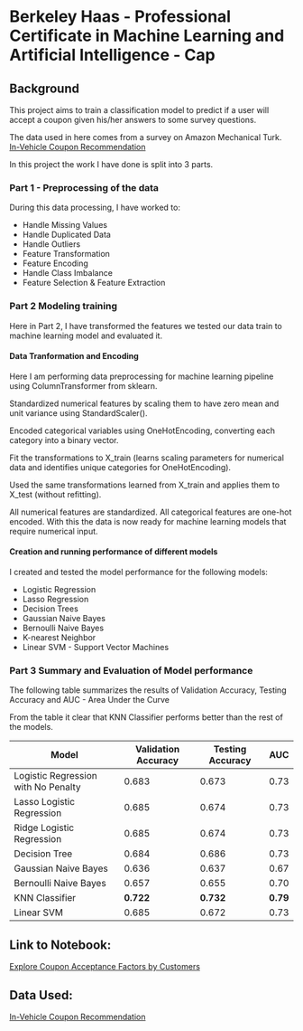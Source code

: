 # Berkeley Haas - Professional Certificate in Machine Learning and Artificial Intelligence - Cap

## Background
This project aims to train a classification model to predict if a user will accept a coupon given his/her answers to some survey questions.

The data used in here comes from a survey on Amazon Mechanical Turk. 
[In-Vehicle Coupon Recommendation](https://archive.ics.uci.edu/dataset/603/in+vehicle+coupon+recommendation)

In this project the work I have done is split into 3 parts.

### Part 1 - Preprocessing of the data
During this data processing, I have worked to:

* Handle Missing Values
* Handle Duplicated Data
* Handle Outliers
* Feature Transformation
* Feature Encoding
* Handle Class Imbalance
* Feature Selection & Feature Extraction

### Part 2 Modeling training

Here in Part 2, I have transformed the features  we tested our data train to machine learning model and evaluated it. 

#### Data Tranformation and Encoding
Here I am performing data preprocessing for machine learning pipeline using ColumnTransformer from sklearn. 

Standardized numerical features by scaling them to have zero mean and unit variance using StandardScaler().

Encoded categorical variables using OneHotEncoding, converting each category into a binary vector.

Fit the transformations to X_train (learns scaling parameters for numerical data and identifies unique categories for OneHotEncoding).

Used the same transformations learned from X_train and applies them to X_test (without refitting).

All numerical features are standardized.
All categorical features are one-hot encoded.
With this the data is now ready for machine learning models that require numerical input.

#### Creation and running performance of different models

 I created and tested the model performance for the following models:
 
 * Logistic Regression
 * Lasso Regression
 * Decision Trees
 * Gaussian Naive Bayes
 * Bernoulli Naive Bayes
 * K-nearest Neighbor
 * Linear SVM - Support Vector Machines

### Part 3 Summary and Evaluation of Model performance

The following table summarizes the results of Validation Accuracy,  Testing Accuracy  and AUC - Area Under the Curve

From the table it clear that KNN Classifier performs better than the rest of the models.

| Model | Validation Accuracy|Testing Accuracy|AUC|
|-------|---------|-------|-----------|
|Logistic Regression with No Penalty|0.683|0.673|0.73|
|Lasso Logistic Regression|0.685|0.674|0.73|
|Ridge Logistic Regression|0.685|0.674|0.73|
|Decision Tree|0.684|0.686|0.73|
|Gaussian Naive Bayes|0.636|0.637|0.67|
|Bernoulli Naive Bayes|0.657|0.655|0.70|
|KNN Classifier|**0.722**|**0.732**|**0.79**|
|Linear SVM|0.685|0.672|0.73|

## Link to Notebook:
[Explore Coupon Acceptance Factors by Customers](https://github.com/nbajam/BH-PCAIML-project/blob/main/bh_pcaiml_project_final.ipynb)

## Data Used:
[In-Vehicle Coupon Recommendation](https://archive.ics.uci.edu/dataset/603/in+vehicle+coupon+recommendation)

